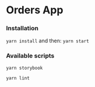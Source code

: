 # Orders App

### Installation

`yarn install` 
and then:
`yarn start`

### Available scripts

`yarn storybook` 

`yarn lint`
